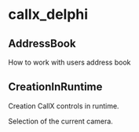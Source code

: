 # callx_delphi

## AddressBook

How to work with users address book

## CreationInRuntime

Creation CallX controls in runtime.

Selection of the current camera.
